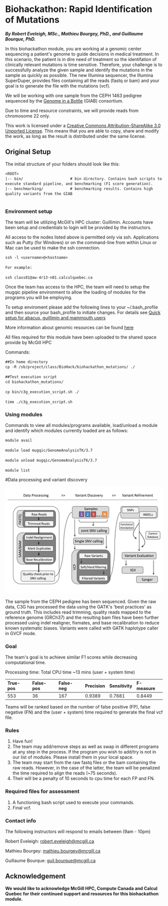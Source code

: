 # Biohackathon: Rapid Identification of Mutations
***By Robert Eveleigh, MSc., Mathieu Bourgey, PhD., and Guillaume Bourque, PhD.***

In this biohackathon module, you are working at a genomic center sequencing a patient's genome to guide decisions in medical treatment. In this scenario, the patient is in dire need of treatment so the identifation of clinically relevant mutations is time sensitive.  Therefore, your challenge is to successfully analyze the given sample and identify the mutations in the sample as quickly as possible.  The new Illumina sequencer, the Illumina SuperDuper, provides files containing all the reads (fastq or bam) and your goal is to generate the file with the mutations (vcf).

We will be working with one sample from the CEPH 1463 pedigree sequenced by the [Genome in a Bottle](http://jimb.stanford.edu/giab/) (GIAB) consortium.

Due to time and resource constraints, we will provide reads from chromosome 22 only.

This work is licensed under a [Creative Commons Attribution-ShareAlike 3.0 Unported License](http://creativecommons.org/licenses/by-sa/3.0/deed.en_US). This means that you are able to copy, share and modify the work, as long as the result is distributed under the same license.

## Original Setup

The initial structure of your folders should look like this:
```
<ROOT>
|-- bin/                     # bin directory. Contains bash scripts to execute standard pipeline, and benchmarking (F1 score generation).
|-- benchmarking/            # benchmarking results. Contains high quality variants from the GIAB
    
```

### Environment setup
The team will be utilizing McGill's HPC cluster: Guillimin.  Accounts have been setup and credientials to login will be provided by the instructors.

All access to the nodes listed above is permitted only via ssh. Applications such as Putty (for Windows) or on the command-line from within Linux or Mac can be used to make the ssh connection.

```
ssh -l <username>@<hostname>

For example:

ssh class81@aw-4r13-n01.calculquebec.ca
```

Once the team has access to the HPC, the team will need to setup the mugqic pipeline environment to allow the loading of modules for the programs you will be employing.

To setup enviroment please add the following lines to your ~/.bash_profile and then source your bash_profile to initiate changes.
For details see [Quick setup for abacus, guillimin and mammouth users](https://bitbucket.org/mugqic/mugqic_pipelines#markdown-header-quick-setup-for-abacus-guillimin-and-mammouth-users)

More information about genomic resources can be found [here](https://bitbucket.org/mugqic/mugqic_pipelines#markdown-header-genomes)

All files required for this module have been uploaded to the shared space provide by McGill HPC

Commands:
```
##In home directory
cp -R /sb/project/class/BioHack/biohackathon_mutations/ ./

##Test execution script
cd biohackathon_mutations/

cp bin/c3g_execution_script.sh ./

time ./c3g_execution_script.sh
```

### Using modules 
Commands to view all modules/programs available, load/unload a module and identify which modules currently loaded are as follows:
```
module avail

module load mugqic/GenomeAnalysisTK/3.7 

module unload mugqic/GenomeAnalysisTK/3.7

module list 

```

#Data processing and variant discovery

![Data processing diagram](img/dnaseq_pipeline.jpg)
    
The sample from the CEPH pedigree has been sequenced. Given the raw data, C3G has processed the data using the GATK's 'best practices' as ground truth. This includes read trimming, quality reads mapped to the reference genome (GRCh37) and the resulting bam files have been further processed using indel realigner, fixmates, and base recalibration to reduce known systematic biases. Variants were called with GATK haplotype caller in GVCF mode.

### Goal

The team's goal is to achieve similar F1 scores while decreasing computational time.

Processing time: Total CPU time ~13 mins (user + system time)

| True-pos | False-pos | False-neg | Precision | Sensitivity | F-measure |
|:-------- |:--------- |:--------- |:--------- |:----------- |:--------- |
|553       |36         |167        |0.9389     |0.7681       |0.8449     |

Teams will be ranked based on the number of false positive (FP), false negative (FN) and the (user + system) time required to generate the final vcf file.  

### Rules
1. Have fun!
2. The team may add/remove steps as well as swap in different programs at any step in the process.  If the program you wish to add/try is not in our list of modules. Please install them in your local space.
3. The team may start from the raw fastq files or the bam containing the raw reads.  However, in the case of the latter, the team will be penalized the time required to align the reads (~75 seconds).
4. Their will be a penalty of 10 seconds to cpu time for each FP and FN.


### Required files for assessment
1. A functioning bash script used to execute your commands.
2. Final vcf.


### Contact info
The following instructors will respond to emails between (9am - 10pm)

Robert Eveleigh: robert.eveleigh@mcgill.ca

Mathieu Bourgey: mathieu.bourgey@mcgill.ca

Guillaume Bourque: guil.bourque@mcgill.ca

## Acknowledgement
**We would like to acknowledge McGill HPC, Compute Canada and Calcul Quebec for their continued support and resources for this biohackathon module.**